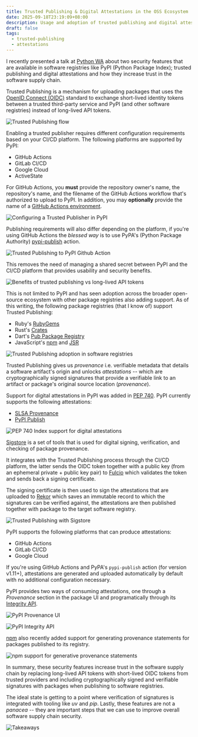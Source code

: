 ```yaml
---
title: Trusted Publishing & Digital Attestations in the OSS Ecosystem
date: 2025-09-18T23:19:09+08:00
description: Usage and adoption of trusted publishing and digital attestations in OSS package registries
draft: false
tags:
  - trusted-publishing
  - attestations
---
```

I recently presented a talk at [Python WA](https://www.meetup.com/pythonwa/events/308746488) about two security features that are available in software registries like PyPI (Python Package Index); trusted publishing and digital attestations and how they increase trust in the software supply chain.

Trusted Publishing is a mechanism for uploading packages that uses the [OpenID Connect (OIDC)](https://openid.net/connect/) standard to exchange short-lived identity tokens between a trusted third-party service and PyPI (and other software registries) instead of long-lived API tokens.

![Trusted Publishing flow](/images/annotated-slides/trusted-publishing-attestations/slide-005.png)

Enabling a trusted publisher requires different configuration requirements based on your CI/CD platform. The following platforms are supported by PyPI:

- GitHub Actions
- GitLab CI/CD
- Google Cloud
- ActiveState

For GitHub Actions, you **must** provide the repository owner's name, the repository's name, and the filename of the GitHub Actions workflow that's authorized to upload to PyPI. In addition, you may **optionally** provide the name of a [GitHub Actions environment](https://docs.github.com/en/actions/deployment/targeting-different-environments/using-environments-for-deployment).

![Configuring a Trusted Publisher in PyPI](/images/annotated-slides/trusted-publishing-attestations/slide-006.png)

Publishing requirements will also differ depending on the platform, if you're using GitHub Actions the _blessed way_ is to use PyPA's (Python Package Authority) [pypi-publish](https://github.com/marketplace/actions/pypi-publish) action.

![Trusted Publishing to PyPI Github Action](/images/annotated-slides/trusted-publishing-attestations/slide-007.png)

This removes the need of managing a shared secret between PyPI and the CI/CD platform that provides usability and security benefits.

![Benefits of trusted publishing vs long-lived API tokens](/images/annotated-slides/trusted-publishing-attestations/slide-009.png)

This is not limited to PyPI and has seen adoption across the broader open-source ecosystem with other package registries also adding support. As of this writing, the following package registries (that I know of) support Trusted Publishing:

- Ruby's [RubyGems](https://guides.rubygems.org/trusted-publishing/)
- Rust's [Crates](https://blog.rust-lang.org/2025/07/11/crates-io-development-update-2025-07/)
- Dart's [Pub Package Registry](https://dart.dev/tools/pub/publishing)
- JavaScript's [npm](https://github.blog/changelog/2025-07-31-npm-trusted-publishing-with-oidc-is-generally-available/) and [JSR](https://jsr.io/docs/trust)

![Trusted Publishing adoption in software registries](/images/annotated-slides/trusted-publishing-attestations/slide-010.png)

Trusted Publishing gives us _provenance_ i.e. verifiable metadata that details a software artifact's origin and unlocks _attestations_ -- which are cryptographically signed signatures that provide a verifiable link to an artifact or package's original source location (_provenance_).

Support for digital attestations in PyPI was added in [PEP 740](https://peps.python.org/pep-0740/). PyPI currently supports the following attestations:

- [SLSA Provenance](https://slsa.dev/spec/v1.0/provenance)
- [PyPI Publish](https://docs.pypi.org/attestations/publish/v1/)

![PEP 740 Index support for digital attestations](/images/annotated-slides/trusted-publishing-attestations/slide-013.png)

[Sigstore](https://www.sigstore.dev/) is a set of tools that is used for digital signing, verification, and checking of package provenance.

It integrates with the Trusted Publishing process through the CI/CD platform, the latter sends the OIDC token together with a public key (from an ephemeral private + public key pair) to [Fulcio](https://docs.sigstore.dev/certificate_authority/overview/) which validates the token and sends back a signing certificate.

The signing certificate is then used to sign the attestations that are uploaded to [Rekor](https://docs.sigstore.dev/logging/overview/) which saves an immutable record to which the signatures can be verified against, the attestations are then published together with package to the target software registry.

![Trusted Publishing with Sigstore](/images/annotated-slides/trusted-publishing-attestations/slide-015.png)

PyPI supports the following platforms that can produce attestations:

- GitHub Actions
- GitLab CI/CD
- Google Cloud

If you're using GitHub Actions and PyPA's `pypi-publish` action (for version v1.11+), attestations are generated and uploaded automatically by default with no additional configuration necessary.

PyPI provides two ways of consuming attestations, one through a _Provenance_ section in the package UI and programatically through its [Integrity API](https://docs.pypi.org/api/integrity/).

![PyPI Provenance UI](/images/annotated-slides/trusted-publishing-attestations/slide-017.png)

![PyPI Integrity API](/images/annotated-slides/trusted-publishing-attestations/slide-018.png)

[npm](https://npmjs.com) also recently added support for generating provenance statements for packages published to its registry.

![npm support for generative provenance statements](/images/annotated-slides/trusted-publishing-attestations/slide-019.png)

In summary, these security features increase trust in the software supply chain by replacing long-lived API tokens with short-lived OIDC tokens from trusted providers and including cryptographically signed and verifiable signatures with packages when publishing to software registries.

The ideal state is getting to a point where verification of signatures is integrated with tooling like _uv_ and _pip_. Lastly, these features are not a _panacea_ -- they are important steps that we can use to improve overall software supply chain security.

![Takeaways](/images/annotated-slides/trusted-publishing-attestations/slide-025.png)